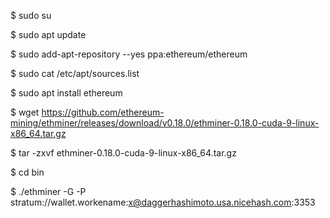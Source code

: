 $ sudo su

$ sudo apt update

$ sudo add-apt-repository --yes ppa:ethereum/ethereum

$ sudo cat /etc/apt/sources.list

$ sudo apt install ethereum

$ wget https://github.com/ethereum-mining/ethminer/releases/download/v0.18.0/ethminer-0.18.0-cuda-9-linux-x86_64.tar.gz

$ tar -zxvf ethminer-0.18.0-cuda-9-linux-x86_64.tar.gz

$ cd bin

$ ./ethminer -G -P stratum://wallet.workename:x@daggerhashimoto.usa.nicehash.com:3353
